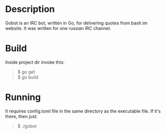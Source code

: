 # Description
Gobot is an IRC bot, written in Go, for delivering quotes from bash.im website. It was written for one russian IRC channel.

# Build
Inside project dir invoke this:
>\$ go get  
>\$ go build

# Running
It requires config.toml file in the same directory as the executable file. If it's there, then just:
>\$ ./gobot
